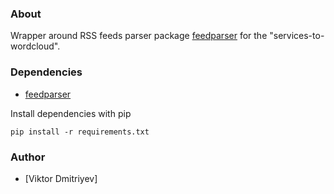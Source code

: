 ### About

Wrapper around RSS feeds parser package [feedparser](https://pypi.python.org/pypi/feedparser) for the "services-to-wordcloud".

### Dependencies

* [feedparser](https://pypi.python.org/pypi/feedparser)

Install dependencies with pip
```
pip install -r requirements.txt
```

### Author

* [Viktor Dmitriyev]
